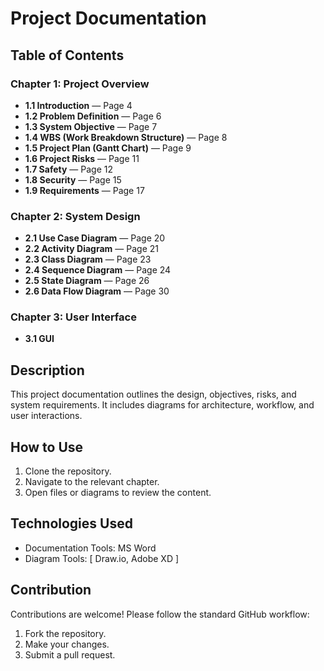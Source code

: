 # Project Documentation

## Table of Contents

### Chapter 1: Project Overview

- **1.1 Introduction** — Page 4
- **1.2 Problem Definition** — Page 6
- **1.3 System Objective** — Page 7
- **1.4 WBS (Work Breakdown Structure)** — Page 8
- **1.5 Project Plan (Gantt Chart)** — Page 9
- **1.6 Project Risks** — Page 11
- **1.7 Safety** — Page 12
- **1.8 Security** — Page 15
- **1.9 Requirements** — Page 17

### Chapter 2: System Design

- **2.1 Use Case Diagram** — Page 20
- **2.2 Activity Diagram** — Page 21
- **2.3 Class Diagram** — Page 23
- **2.4 Sequence Diagram** — Page 24
- **2.5 State Diagram** — Page 26
- **2.6 Data Flow Diagram** — Page 30

### Chapter 3: User Interface

- **3.1 GUI**

## Description

This project documentation outlines the design, objectives, risks, and system requirements. It includes diagrams for architecture, workflow, and user interactions.

## How to Use

1. Clone the repository.
2. Navigate to the relevant chapter.
3. Open files or diagrams to review the content.

## Technologies Used

- Documentation Tools: MS Word
- Diagram Tools: [ Draw.io, Adobe XD ]

## Contribution

Contributions are welcome! Please follow the standard GitHub workflow:

1. Fork the repository.
2. Make your changes.
3. Submit a pull request.
